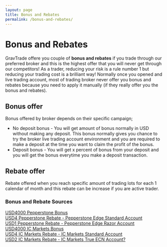 ```yaml
---
layout: page
title: Bonus and Rebates
permalink: /bonus-and-rebates/
---
```


# Bonus and Rebates

GravTrade offere you couple of **bonus and rebates** if you trade through our preferred broker and this is the highest offer that you will never get through our competitors! As a trader, reducing your risk is a rule number 1 but reducing your trading cost is a brilliant way! Normally once you opened and live trading account, most of trading broker never offer you bonus and rebates because you need to apply it manually (if they really offer you the bonus and rebates).


## Bonus offer

Bonus offered by broker depends on their specific campaign;

- No deposit bonus - You will get amount of bonus normally in USD without making any deposit. This bonus normally gives you chance to try the broker live trading account environment and you are required to make a deposit at the time you want to claim the profit of the bonus.
- Deposit bonus - You will get x percent of bonus from your deposit and you will get the bonus everytime you make a deposit transaction.

## Rebate offer

Rebate offered when you reach specific amount of trading lots for each 1 calendar of month and this rebate can be increase if you are active trader.

### Bonus and Rebate Sources

<a href="http://www.gravtrade.com/pepperstone/bonus/2016/09/18/pepperstone-bonus.html">USD4000 Pepperstone Bonus</a>
<br>
<a href="http://www.gravtrade.com/pepperstone/rebate/2016/09/18/pepperstone-rebate-edge-standard.html">USD4 Pepperstone Rebate - Pepperstone Edge Standard Account</a>
<br>
<a href="http://www.gravtrade.com/pepperstone/rebate/2016/09/16/pepperstone-rebate-razor.html">USD1 Pepperstone Rebate - Pepperstone Edge Razor Account</a>
<br>
<a href="http://www.gravtrade.com/icmarkets/bonus/2016/10/04/ic-markets-bonus.html">USD4000 IC Markets Bonus</a>
<br>
<a href="http://www.gravtrade.com/icmarkets/rebate/2016/10/04/ic-markets-rebate-standard-account.html">USD4 IC Markets Rebate - IC Markets Standard Account</a>
<br>
<a href="http://www.gravtrade.com/icmarkets/rebate/2016/10/04/ic-markets-rebate-true-ecn.html">USD2 IC Markets Rebate - IC Markets True ECN Account?</a>


